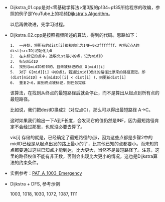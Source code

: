 *   Dijkstra_01.cpp是对<零基础学算法>第3版的p134~p135所给程序的改编，参照的例子是YouTube上的视频[Dijkstra's Algorithm](https://www.youtube.com/watch?v=gdmfOwyQlcI)。

    以后再做改进，先学习过程。

*   Dijkstra_02.cpp是按照视频所述的算法，得到的代码。思路如下：

    ```
    1.  一开始，将所有的dist[i]都初始化为INF=0x3fffffff，再将起点A的dist[srcID]初始化为0
    2.  在未标记的点中，选取dist最小的点，记为midID
    3.  标记midID
    4.  找到与midID相邻的，且未被标记的点 G[mid][i]
    5.  对于 G[mid][i] 中的点i，若通过midID到i的路径比原来的路径更短，即 (dist[midID] + G[midID][i] < dist[i] )，则更新dist[i]
    6.  重复2~6，直到终点被标记，则任务完成
    ```
    
    该算法，在找到从终点的最短路径后就会停止，而不是算出从起点到所有点的最短路径。
    
    比如说，我们把destID换成2（对应点C），那么可以得出最短路径 A->C。
    
    这时如果我们输出一下A到F长度，会发现它的值仍然是INF，因为最短路径肯定不会经过那里，也就没必要去算了。

    vis[i] 存储的就是，已经确定了最短路径的点i，因为这些点都是步骤2中的midID已经是从起点出发的路上最小的了，比其他已知的点都要小。而未知的点都要通过这些已知点才能到达，比大更大，当然不是最短路径了。注意，这里的路径权值不能有非正数，否则会出现比大更小的情况，这也是Dijkstra算法的约束条件。
    
*   实例参考：[PAT_A_1003_Emergency](https://github.com/jJayyyyyyy/cs/blob/master/OJ/PAT/advanced_level/1003_Emergency/emergency.cpp)

*   Dijkstra + DFS, 参考示例
  
    1003, 1018, 1030, 1072, 1087, 1111
